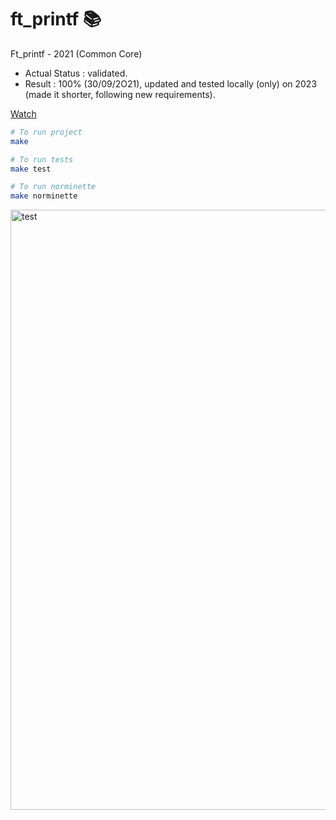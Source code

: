 # ft_printf 📚

Ft_printf - 2021 (Common Core)

- Actual Status : validated.
- Result : 100% (30/09/2O21), updated and tested locally (only) on 2023 (made it shorter, following new requirements).

[Watch](https://youtu.be/xUZwI9Xo1_k)

```sh
# To run project
make

# To run tests
make test

# To run norminette
make norminette

```

<img width="960" alt="test" src="https://github.com/malatinipro/ft_printf/assets/77189438/e8692c3c-3c9a-455a-acb7-eb7e30cc6ce0">
